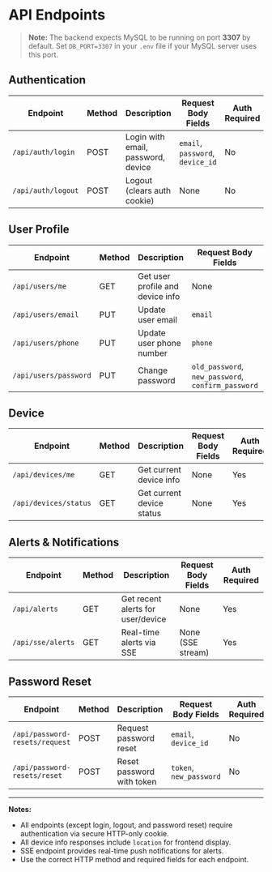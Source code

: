 # API Endpoints

> **Note:** The backend expects MySQL to be running on port **3307** by default. Set `DB_PORT=3307` in your `.env` file if your MySQL server uses this port.

## Authentication
| Endpoint                | Method | Description                        | Request Body Fields                | Auth Required |
|-------------------------|--------|------------------------------------|------------------------------------|--------------|
| `/api/auth/login`       | POST   | Login with email, password, device | `email`, `password`, `device_id`   | No           |
| `/api/auth/logout`      | POST   | Logout (clears auth cookie)        | None                               | No           |

## User Profile
| Endpoint                | Method | Description                        | Request Body Fields                | Auth Required |
|-------------------------|--------|------------------------------------|------------------------------------|--------------|
| `/api/users/me`         | GET    | Get user profile and device info   | None                               | Yes          |
| `/api/users/email`      | PUT    | Update user email                  | `email`                            | Yes          |
| `/api/users/phone`      | PUT    | Update user phone number           | `phone`                            | Yes          |
| `/api/users/password`   | PUT    | Change password                    | `old_password`, `new_password`, `confirm_password` | Yes |

## Device
| Endpoint                | Method | Description                        | Request Body Fields                | Auth Required |
|-------------------------|--------|------------------------------------|------------------------------------|--------------|
| `/api/devices/me`       | GET    | Get current device info            | None                               | Yes          |
| `/api/devices/status`   | GET    | Get current device status          | None                               | Yes          |

## Alerts & Notifications
| Endpoint                | Method | Description                        | Request Body Fields                | Auth Required |
|-------------------------|--------|------------------------------------|------------------------------------|--------------|
| `/api/alerts`           | GET    | Get recent alerts for user/device  | None                               | Yes          |
| `/api/sse/alerts`       | GET    | Real-time alerts via SSE           | None (SSE stream)                  | Yes          |

## Password Reset
| Endpoint                        | Method | Description                        | Request Body Fields                | Auth Required |
|----------------------------------|--------|------------------------------------|------------------------------------|--------------|
| `/api/password-resets/request`   | POST   | Request password reset             | `email`, `device_id`               | No           |
| `/api/password-resets/reset`     | POST   | Reset password with token          | `token`, `new_password`            | No           |

---

**Notes:**
- All endpoints (except login, logout, and password reset) require authentication via secure HTTP-only cookie.
- All device info responses include `location` for frontend display.
- SSE endpoint provides real-time push notifications for alerts.
- Use the correct HTTP method and required fields for each endpoint. 